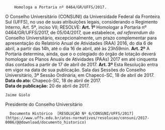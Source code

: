         Homologa a Portaria nº 0464/GR/UFFS/2017.  

O Conselho Universitário (CONSUNI) da Universidade Federal da Fronteira Sul (UFFS), no uso de suas atribuições legais, considerando o Regimento Interno, Art. 5º, inciso VII;   RESOLVE:  **Art. 1º** Homologar a Portaria nº 0464/GR/UFFS/2017, de 05/04/2017, que estabelece, *ad referendum do* Conselho Universitário, excepcionalmente, um prazo complementar para apresentação do Relatório Anual de Atividades (RAA) 2016, do dia 6 de abril, a partir das 14h, até o dia 16 de abril, até às 23h59min.   **Art. 2º** A Portaria determina, ainda, que o o colegiado do órgão de lotação deverá homologar os Planos Anuais de Atividades (PAAs) 2017 em até cinquenta dias contados a partir de 17 de abril de 2017.   **Art. 3º** Esta Resolução entra em vigor na data de sua publicação.   Sala das Sessões do Conselho Universitário, 3ª Sessão Ordinária, em Chapecó-SC, 18 de abril de 2017.   **Data do ato:** Chapecó-SC, 18 de abril de 2017.   
 **Data de publicação:**  20 de abril de 2017. 

    Jaime Giolo   
 Presidente do Conselho Universitário 

      Documento Histórico  [RESOLUÇÃO Nº 6/CONSUNI/UFFS/2017](https://www.uffs.edu.br/atos-normativos/resolucao/consuni/2017-0006/@@download/documento_historico)     
      
